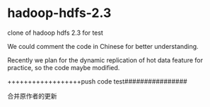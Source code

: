 hadoop-hdfs-2.3
===============

clone of hadoop hdfs 2.3 for test

We could comment the code in Chinese for better understanding.

Recently we plan for the dynamic replication of hot data feature for practice, so the code maybe modified.

++++++++++++++++++push code test################

合并原作者的更新
